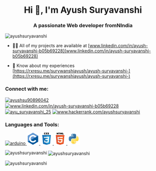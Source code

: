 <h1 align="center">Hi 👋, I'm Ayush Suryavanshi</h1>
<h3 align="center">A passionate Web developer fromNIndia</h3>

<p align="left"> <img src="https://komarev.com/ghpvc/?username=ayushsuryavanshi&label=Profile%20views&color=0e75b6&style=flat" alt="ayushsuryavanshi" /> </p>

- 👨‍💻 All of my projects are available at [www.linkedin.com/in/ayush-suryavanshi-b05b69228](www.linkedin.com/in/ayush-suryavanshi-b05b69228)

- 📄 Know about my experiences [https://rxresu.me/surywanshiayush/ayush-suryavanshi-](https://rxresu.me/surywanshiayush/ayush-suryavanshi-)

<h3 align="left">Connect with me:</h3>
<p align="left">
<a href="https://twitter.com/ayushsu90896042" target="blank"><img align="center" src="https://raw.githubusercontent.com/rahuldkjain/github-profile-readme-generator/master/src/images/icons/Social/twitter.svg" alt="ayushsu90896042" height="30" width="40" /></a>
<a href="https://linkedin.com/in/www.linkedin.com/in/ayush-suryavanshi-b05b69228" target="blank"><img align="center" src="https://raw.githubusercontent.com/rahuldkjain/github-profile-readme-generator/master/src/images/icons/Social/linked-in-alt.svg" alt="www.linkedin.com/in/ayush-suryavanshi-b05b69228" height="30" width="40" /></a>
<a href="https://instagram.com/ayu_suryavanshi_25" target="blank"><img align="center" src="https://raw.githubusercontent.com/rahuldkjain/github-profile-readme-generator/master/src/images/icons/Social/instagram.svg" alt="ayu_suryavanshi_25" height="30" width="40" /></a>
<a href="https://www.hackerrank.com/www.hackerrank.com/ayushsuryavanshi" target="blank"><img align="center" src="https://raw.githubusercontent.com/rahuldkjain/github-profile-readme-generator/master/src/images/icons/Social/hackerrank.svg" alt="www.hackerrank.com/ayushsuryavanshi" height="30" width="40" /></a>
</p>

<h3 align="left">Languages and Tools:</h3>
<p align="left"> <a href="https://www.arduino.cc/" target="_blank" rel="noreferrer"> <img src="https://cdn.worldvectorlogo.com/logos/arduino-1.svg" alt="arduino" width="40" height="40"/> </a> <a href="https://www.cprogramming.com/" target="_blank" rel="noreferrer"> <img src="https://raw.githubusercontent.com/devicons/devicon/master/icons/c/c-original.svg" alt="c" width="40" height="40"/> </a> <a href="https://www.w3schools.com/css/" target="_blank" rel="noreferrer"> <img src="https://raw.githubusercontent.com/devicons/devicon/master/icons/css3/css3-original-wordmark.svg" alt="css3" width="40" height="40"/> </a> <a href="https://www.w3.org/html/" target="_blank" rel="noreferrer"> <img src="https://raw.githubusercontent.com/devicons/devicon/master/icons/html5/html5-original-wordmark.svg" alt="html5" width="40" height="40"/> </a> <a href="https://www.python.org" target="_blank" rel="noreferrer"> <img src="https://raw.githubusercontent.com/devicons/devicon/master/icons/python/python-original.svg" alt="python" width="40" height="40"/> </a> </p>

<p><img align="left" src="https://github-readme-stats.vercel.app/api/top-langs?username=ayushsuryavanshi&show_icons=true&locale=en&layout=compact" alt="ayushsuryavanshi" /></p>

<p>&nbsp;<img align="center" src="https://github-readme-stats.vercel.app/api?username=ayushsuryavanshi&show_icons=true&locale=en" alt="ayushsuryavanshi" /></p>

<p><img align="center" src="https://github-readme-streak-stats.herokuapp.com/?user=ayushsuryavanshi&" alt="ayushsuryavanshi" /></p>
